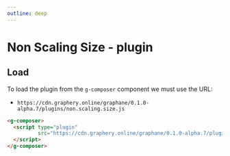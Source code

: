 ```yaml
---
outline: deep
---
```


# Non Scaling Size - plugin

## Load

To load the plugin from the `g-composer` component we must use the URL:

- ```https://cdn.graphery.online/graphane/0.1.0-alpha.7/plugins/non.scaling.size.js```

```html
<g-composer>
  <script type="plugin"
          src="https://cdn.graphery.online/graphane/0.1.0-alpha.7/plugins/non.scaling.size.js">
  </script>
</g-composer>
```

